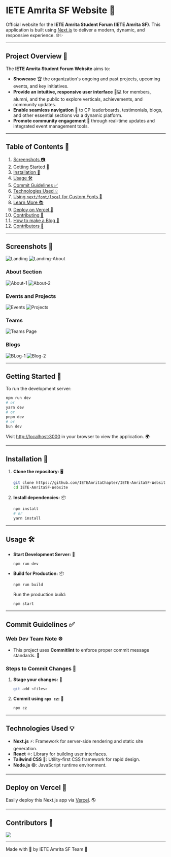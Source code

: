 # IETE Amrita SF Website 🚀

Official website for the **IETE Amrita Student Forum (IETE Amrita SF)**. This application is built using [Next.js](https://nextjs.org) to deliver a modern, dynamic, and responsive experience. 🌐✨

---

## Project Overview 📌

The **IETE Amrita Student Forum Website** aims to:

- **Showcase** 🏆 the organization's ongoing and past projects, upcoming events, and key initiatives.  
- **Provide an intuitive, responsive user interface** 📱💻 for members, alumni, and the public to explore verticals, achievements, and community updates.  
- **Enable seamless navigation** 🧭 to CP leaderboards, testimonials, blogs, and other essential sections via a dynamic platform.  
- **Promote community engagement** 💬 through real-time updates and integrated event management tools.  

---

## Table of Contents 📖

1. [Screenshots 📷](#screenshots)
2. [Getting Started 🚀](#getting-started)
3. [Installation 💾](#installation)  
4. [Usage 🛠️](#usage)  
5. [Commit Guidelines ✅](#commit-guidelines)  
6. [Technologies Used 💡](#technologies-used)  
7. [Using `next/font/local` for Custom Fonts 🎨](#using-nextfontlocal-for-custom-fonts)  
8. [Learn More 📚](#learn-more)  
9. [Deploy on Vercel 🚀](#deploy-on-vercel)  
10. [Contributing 🤝](#contributing)  
11. [How to make a Blog 📝](https://docs.google.com/document/d/1nZXCXjHiSoSwnBNx01Tbra3Qfbnr7-TfJsvtQ59iiaQ/edit?usp=sharing)
12. [Contributors 🎉](#contributors)

---

## Screenshots 📸
![Landing](https://github.com/user-attachments/assets/6017eae3-95a6-4347-96ba-90b5e5721a6b)
![Landing-About](https://github.com/user-attachments/assets/16066952-4320-4e55-a6e4-a9a8466e00e4)

### About Section
![About-1](https://github.com/user-attachments/assets/ca4629c2-f62a-4994-bbb2-11cbd6dba2b7)
![About-2](https://github.com/user-attachments/assets/798812c3-87ed-4c3c-b4c1-0da46da1d29d)

### Events and Projects
![Events](https://github.com/user-attachments/assets/5279699a-7d90-432a-8317-36755d8b46b5)
![Projects](https://github.com/user-attachments/assets/beeab193-74ef-4436-abda-6c8136f134a2)

### Teams
![Teams Page](https://github.com/user-attachments/assets/dadefa3e-2729-4fc8-adb6-09433f37c9f4)

### Blogs
![BLog-1](https://github.com/user-attachments/assets/0431cfc4-e426-416a-9758-bae15845955d)
![Blog-2](https://github.com/user-attachments/assets/cd0a2510-7ef3-41ba-960d-fbedcdea9644)

---

## Getting Started 🚀

To run the development server:

```bash
npm run dev
# or
yarn dev
# or
pnpm dev
# or
bun dev
```

Visit [http://localhost:3000](http://localhost:3000) in your browser to view the application. 🌍

---

## Installation 💾

1. **Clone the repository:** 🖥️

   ```bash
   git clone https://github.com/IETEAmritaChapter/IETE-AmritaSF-Website.git
   cd IETE-AmritaSF-Website
   ```

2. **Install dependencies:** 📦

   ```bash
   npm install
   # or
   yarn install
   ```

---

## Usage 🛠️

- **Start Development Server:** 🚀
  
  ```bash
  npm run dev
  ```
  
- **Build for Production:** 📦
  
  ```bash
  npm run build
  ```
  
  Run the production build:
  
  ```bash
  npm start
  ```

---

## Commit Guidelines ✅

### Web Dev Team Note ⚙️

- This project uses **Commitlint** to enforce proper commit message standards. 📝

### Steps to Commit Changes 🔄

1. **Stage your changes:** 📌
   
   ```bash
   git add <files>
   ```

2. **Commit using `npx cz`:** 📝
   
   ```bash
   npx cz
   ```

---

## Technologies Used 💡

- **Next.js** ⚡: Framework for server-side rendering and static site generation.  
- **React** ⚛️: Library for building user interfaces.  
- **Tailwind CSS** 🎨: Utility-first CSS framework for rapid design.  
- **Node.js** 🟢: JavaScript runtime environment.

---

## Deploy on Vercel 🚀

Easily deploy this Next.js app via [Vercel](https://vercel.com). 🌎

---

## Contributors 🎉

<a href="https://github.com/IETEAmritaChapter/IETE-AmritaSF-Website/graphs/contributors">
  <img src="https://contrib.rocks/image?repo=IETEAmritaChapter/IETE-AmritaSF-Website" />
</a>

--- 

Made with 🧡 by IETE Amrita SF Team 🎯


